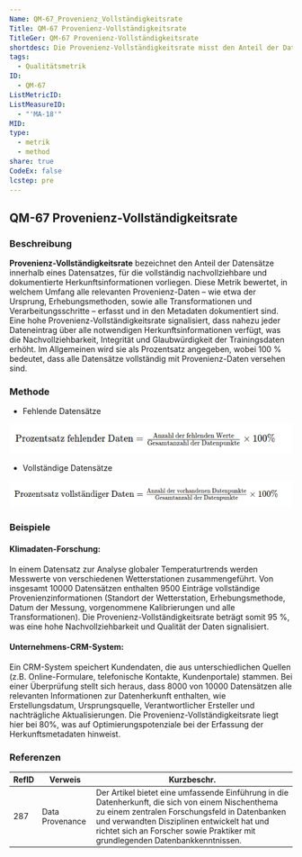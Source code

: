 ```yaml
---
Name: QM-67_Provenienz_Vollständigkeitsrate
Title: QM-67 Provenienz-Vollständigkeitsrate
TitleGer: QM-67 Provenienz-Vollständigkeitsrate
shortdesc: Die Provenienz-Vollständigkeitsrate misst den Anteil der Datensätze, bei denen alle relevanten Herkunftsinformationen (Ursprung, Erhebungsmethoden, Transformationen etc.) vollständig dokumentiert sind, ausgedrückt als Prozentsatz (100% = vollständige Dokumentation).
tags:
  - Qualitätsmetrik
ID:
  - QM-67
ListMetricID: 
ListMeasureID:
  - "'MA-18'"
MID: 
type:
  - metrik
  - method
share: true
CodeEx: false
lcstep: pre
---
```

## QM-67 Provenienz-Vollständigkeitsrate

### Beschreibung

**Provenienz-Vollständigkeitsrate** bezeichnet den Anteil der Datensätze innerhalb eines Datensatzes, für die vollständig nachvollziehbare und dokumentierte Herkunftsinformationen vorliegen. Diese Metrik bewertet, in welchem Umfang alle relevanten Provenienz-Daten – wie etwa der Ursprung, Erhebungsmethoden, sowie alle Transformationen und Verarbeitungsschritte – erfasst und in den Metadaten dokumentiert sind. Eine hohe Provenienz-Vollständigkeitsrate signalisiert, dass nahezu jeder Dateneintrag über alle notwendigen Herkunftsinformationen verfügt, was die Nachvollziehbarkeit, Integrität und Glaubwürdigkeit der Trainingsdaten erhöht. Im Allgemeinen wird sie als Prozentsatz angegeben, wobei 100 % bedeutet, dass alle Datensätze vollständig mit Provenienz-Daten versehen sind.



### Methode

- Fehlende Datensätze 

![Formel für Prozentsatz fehlender Daten.](../../../9999_Images/MissingDataPercentage.png)

- Vollständige Datensätze

![Formel für Prozentsatz vollständiger Daten.](../../../9999_Images/FullDataPercentage.png)


### Beispiele 

#### Klimadaten-Forschung:

In einem Datensatz zur Analyse globaler Temperaturtrends werden Messwerte von verschiedenen Wetterstationen zusammengeführt. Von insgesamt 10000 Datensätzen enthalten 9500 Einträge vollständige Provenienzinformationen (Standort der Wetterstation, Erhebungsmethode, Datum der Messung, vorgenommene Kalibrierungen und alle Transformationen). Die Provenienz-Vollständigkeitsrate beträgt somit 95 %, was eine hohe Nachvollziehbarkeit und Qualität der Daten signalisiert.
    
#### Unternehmens-CRM-System:

Ein CRM-System speichert Kundendaten, die aus unterschiedlichen Quellen (z.B. Online-Formulare, telefonische Kontakte, Kundenportale) stammen. Bei einer Überprüfung stellt sich heraus, dass 8000 von 10000 Datensätzen alle relevanten Informationen zur Datenherkunft enthalten, wie Erstellungsdatum, Ursprungsquelle, Verantwortlicher Ersteller und nachträgliche Aktualisierungen. Die Provenienz-Vollständigkeitsrate liegt hier bei 80%, was auf Optimierungspotenziale bei der Erfassung der Herkunftsmetadaten hinweist.


### Referenzen

| RefID | Verweis           | Kurzbeschr.                                                                                                                                                                                                                                                                         |
| ----- | ----------------- | ----------------------------------------------------------------------------------------------------------------------------------------------------------------------------------------------------------------------------------------------------------------------------------- |
| 287   |  Data Provenance  | Der Artikel bietet eine umfassende Einführung in die Datenherkunft, die sich von einem Nischenthema zu einem zentralen Forschungsfeld in Datenbanken und verwandten Disziplinen entwickelt hat und richtet sich an Forscher sowie Praktiker mit grundlegenden Datenbankkenntnissen. |

